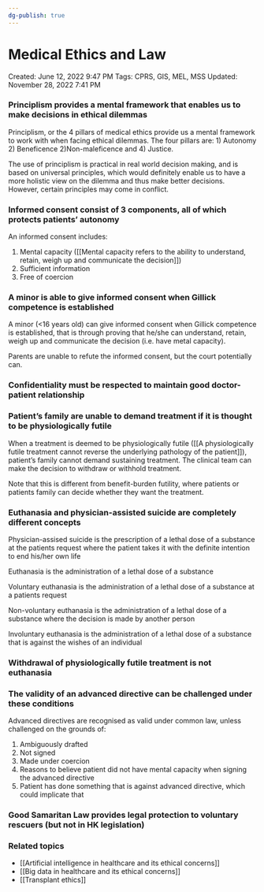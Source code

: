 ```yaml
---
dg-publish: true
---
```


# Medical Ethics and Law

Created: June 12, 2022 9:47 PM
Tags: CPRS, GIS, MEL, MSS
Updated: November 28, 2022 7:41 PM

### Principlism provides a mental framework that enables us to make decisions in ethical dilemmas

Principlism, or the 4 pillars of medical ethics provide us a mental framework to work with when facing ethical dilemmas. The four pillars are: 1) Autonomy 2) Beneficence 2)Non-maleficence and 4) Justice.

The use of principlism is practical in real world decision making, and is based on universal principles, which would definitely enable us to have a more holistic view on the dilemma and thus make better decisions. However, certain principles may come in conflict.

### Informed consent consist of 3 components, all of which protects patients’ autonomy

An informed consent includes:

1. Mental capacity ([[Mental capacity refers to the ability to understand, retain, weigh up and communicate the decision]])
2. Sufficient information
3. Free of coercion

### A minor is able to give informed consent when Gillick competence is established

A minor (<16 years old) can give informed consent when Gillick competence is established, that is through proving that he/she can understand, retain, weigh up and communicate the decision (i.e. have metal capacity).

Parents are unable to refute the informed consent, but the court potentially can.

### **Confidentiality must be respected to maintain good doctor-patient relationship**

### Patient’s family are unable to demand treatment if it is thought to be physiologically futile

When a treatment is deemed to be physiologically futile ([[A physiologically futile treatment cannot reverse the underlying pathology of the patient]]), patient’s family cannot demand sustaining treatment. The clinical team can make the decision to withdraw or withhold treatment.

Note that this is different from benefit-burden futility, where patients or patients family can decide whether they want the treatment.

### Euthanasia and physician-assisted suicide are completely different concepts

Physician-assised suicide is the prescription of a lethal dose of a substance at the patients request where the patient takes it with the definite intention to end his/her own life

Euthanasia is the administration of a lethal dose of a substance

Voluntary euthanasia is the administration of a lethal dose of a substance at a patients request

Non-voluntary euthanasia is the administration of a lethal dose of a substance where the decision is made by another person

Involuntary euthanasia is the administration of a lethal dose of a substance that is against the wishes of an individual

### Withdrawal of physiologically futile treatment is not euthanasia

### The validity of an advanced directive can be challenged under these conditions

Advanced directives are recognised as valid under common law, unless challenged on the grounds of:

1. Ambiguously drafted
2. Not signed
3. Made under coercion
4. Reasons to believe patient did not have mental capacity when signing the advanced directive
5. Patient has done something that is against advanced directive, which could implicate that

### Good Samaritan Law provides legal protection to voluntary rescuers (but not in HK legislation)

### Related topics

- [[Artificial intelligence in healthcare and its ethical concerns]]
- [[Big data in healthcare and its ethical concerns]]
- [[Transplant ethics]]